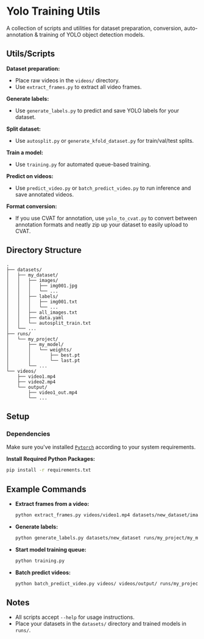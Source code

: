 # Yolo Training Utils

A collection of scripts and utilities for dataset preparation, conversion, auto-annotation & training of YOLO object detection models.

## Utils/Scripts

**Dataset preparation:**
   - Place raw videos in the `videos/` directory.
   - Use `extract_frames.py` to extract all video frames.

**Generate labels:**
   - Use `generate_labels.py` to predict and save YOLO labels for your dataset.

**Split dataset:**
   - Use `autosplit.py` or `generate_kfold_dataset.py` for train/val/test splits.

**Train a model:**
   - Use `training.py` for automated queue-based training.

**Predict on videos:**
   - Use `predict_video.py` or `batch_predict_video.py` to run inference and save annotated videos.

**Format conversion:**
   - If you use CVAT for annotation, use `yolo_to_cvat.py` to convert between annotation formats and neatly zip up your dataset to easily upload to CVAT.

## Directory Structure

```
.
├── datasets/
│   ├── my_dataset/
│   │   ├── images/
│   │   │   ├── img001.jpg
│   │   │   └── ...
│   │   ├── labels/
│   │   │   ├── img001.txt
│   │   │   └── ...
│   │   ├── all_images.txt
│   │   ├── data.yaml
│   │   └── autosplit_train.txt
│   └── ...
├── runs/
│   └── my_project/
│       ├── my_model/
│       │   └── weights/
│       │       ├── best.pt
│       │       └── last.pt
│       └── ...
└── videos/
    ├── video1.mp4
    ├── video2.mp4
    └── output/
        ├── video1_out.mp4
        └── ...
```

## Setup

### Dependencies

Make sure you've installed [`Pytorch`](https://pytorch.org/get-started/) according to your system requirements.

**Install Required Python Packages:**

```sh
pip install -r requirements.txt
```

## Example Commands

- **Extract frames from a video:**
  ```sh
  python extract_frames.py videos/video1.mp4 datasets/new_dataset/images
  ```

- **Generate labels:**
  ```sh
  python generate_labels.py datasets/new_dataset runs/my_project/my_model/weights/best.pt --save --autosplit --split 0.8 0.2 0
  ```

- **Start model training queue:**
  ```sh
  python training.py
  ```

- **Batch predict videos:**
  ```sh
  python batch_predict_video.py videos/ videos/output/ runs/my_project/
  ```

## Notes

- All scripts accept `--help` for usage instructions.
- Place your datasets in the `datasets/` directory and trained models in `runs/`.